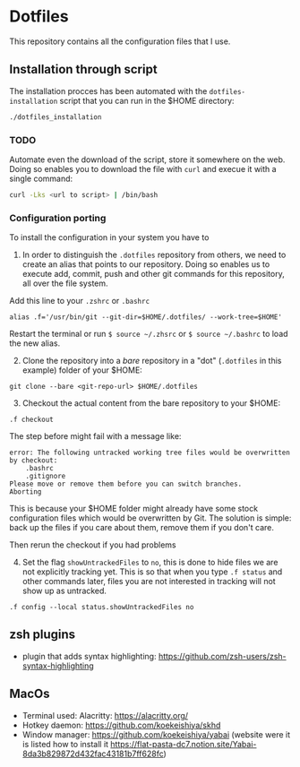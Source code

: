 # Dotfiles
This repository contains all the configuration files that I use.

## Installation through script
The installation procces has been automated with the `dotfiles-installation`
script that you can run in the $HOME directory:

```bash
./dotfiles_installation
```

### TODO
Automate even the download of the script, store it somewhere on the web.
Doing so enables you to download the file with `curl` and execue it with a single command:

```bash
curl -Lks <url to script> | /bin/bash
```

### Configuration porting
To install the configuration in your system you have to
 1. In order to distinguish the `.dotfiles` repository from others, we need
 to create an alias that points to our repository.
 Doing so enables us to execute add, commit, push and other git commands for
 this repository, all over the file system.

 Add this line to your `.zshrc` or `.bashrc`

 ```
 alias .f='/usr/bin/git --git-dir=$HOME/.dotfiles/ --work-tree=$HOME'
 ```

 Restart the terminal or run `$ source ~/.zhsrc` or `$ source ~/.bashrc` to load
 the new alias.

 2. Clone the repository into a *bare* repository in a "dot"
 (`.dotfiles` in this example) folder of your $HOME:

 ```
 git clone --bare <git-repo-url> $HOME/.dotfiles
 ```

 3. Checkout the actual content from the bare repository to your $HOME:

 ```
 .f checkout
 ```
 The step before might fail with a message like:

 ```
 error: The following untracked working tree files would be overwritten by checkout:
     .bashrc
     .gitignore
 Please move or remove them before you can switch branches.
 Aborting
 ```

 This is because your $HOME folder might already have some stock configuration
 files which would be overwritten by Git.
 The solution is simple: back up the files if you care about them,
 remove them if you don't care.

 Then rerun the checkout if you had problems

4. Set the flag `showUntrackedFiles` to `no`,
this is done to hide files we are not explicitly tracking yet.
This is so that when you type `.f status` and other commands later,
files you are not interested in tracking will not show up as untracked.

```
.f config --local status.showUntrackedFiles no
```

## zsh plugins
- plugin that adds syntax highlighting: https://github.com/zsh-users/zsh-syntax-highlighting

## MacOs
- Terminal used: Alacritty: https://alacritty.org/
- Hotkey daemon: https://github.com/koekeishiya/skhd
- Window manager: https://github.com/koekeishiya/yabai (website were it is
  listed how to install it
  https://flat-pasta-dc7.notion.site/Yabai-8da3b829872d432fac43181b7ff628fc)

